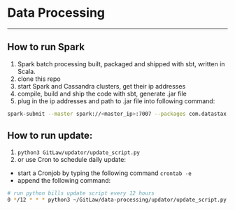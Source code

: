 # Data Processing
----
## How to run Spark
 1. Spark batch processing built, packaged and shipped with sbt, written in Scala.
 2. clone this repo 
 3. start Spark and Cassandra clusters, get their ip addresses
 4. compile, build and ship the code with sbt, generate .jar file
 5. plug in the ip addresses and path to .jar file into following command:
 ```bash
 spark-submit --master spark://<master_ip>:7007 --packages com.datastax.spark:spark-cassandra-connector_2.11:2.5.0,com.amazonaws:aws-java-sdk:1.7.4,org.apache.hadoop:hadoop-aws:2.7.7 --conf spark.hadoop.fs.s3a.endpoint=s3.us-east-2.amazonaws.com --conf spark.executor.extraJavaOptions=-Dcom.amazonaws.services.s3.enableV4=true --conf spark.driver.extraJavaOptions=-Dcom.amazonaws.services.s3.enableV4=true --conf spark.cassandra.connection.host=<cassandra_server_ip> --conf spark.sql.extensions=com.datastax.spark.connector.CassandraSparkExtensions <path_to_jar>
 ```

## How to run update:
 1. `python3 GitLaw/updator/update_script.py`
 2. or use Cron to schedule daily update:
  - start a Cronjob by typing the following command `crontab -e`
  - append the following command:
  ```bash
  # run python bills update script every 12 hours
  0 */12 * * * python3 ~/GitLaw/data-processing/updator/update_script.py
  ```

